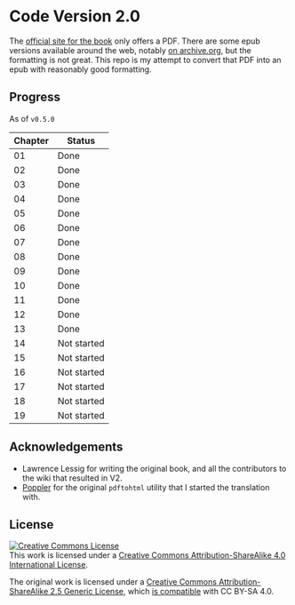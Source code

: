 # Code Version 2.0

The [official site for the book](codev2.cc/) only offers a PDF. There are some epub versions available around the web, notably [on archive.org](https://archive.org/details/Code2.0/), but the formatting is not great. This repo is my attempt to convert that PDF into an epub with reasonably good formatting. 

## Progress

As of `v0.5.0`

| Chapter | Status |
| ------- | ------ |
| 01 | Done |
| 02 | Done |
| 03 | Done |
| 04 | Done |
| 05 | Done |
| 06 | Done |
| 07 | Done |
| 08 | Done |
| 09 | Done |
| 10 | Done |
| 11 | Done |
| 12 | Done |
| 13 | Done |
| 14 | Not started |
| 15 | Not started |
| 16 | Not started |
| 17 | Not started |
| 18 | Not started |
| 19 | Not started |

## Acknowledgements

- Lawrence Lessig for writing the original book, and all the contributors to the wiki that resulted in V2.
- [Poppler](https://poppler.freedesktop.org/) for the original `pdftohtml` utility that I started the translation with.

## License

<a rel="license" href="http://creativecommons.org/licenses/by-sa/4.0/"><img alt="Creative Commons License" style="border-width:0" src="https://i.creativecommons.org/l/by-sa/4.0/88x31.png" /></a><br />This work is licensed under a <a rel="license" href="http://creativecommons.org/licenses/by-sa/4.0/">Creative Commons Attribution-ShareAlike 4.0 International License</a>.

The original work is licensed under a <a rel="license" href="http://creativecommons.org/licenses/by-sa/2.5/">Creative Commons Attribution-ShareAlike 2.5 Generic License</a>, which [is compatible](https://creativecommons.org/share-your-work/licensing-considerations/compatible-licenses) with CC BY-SA 4.0.
